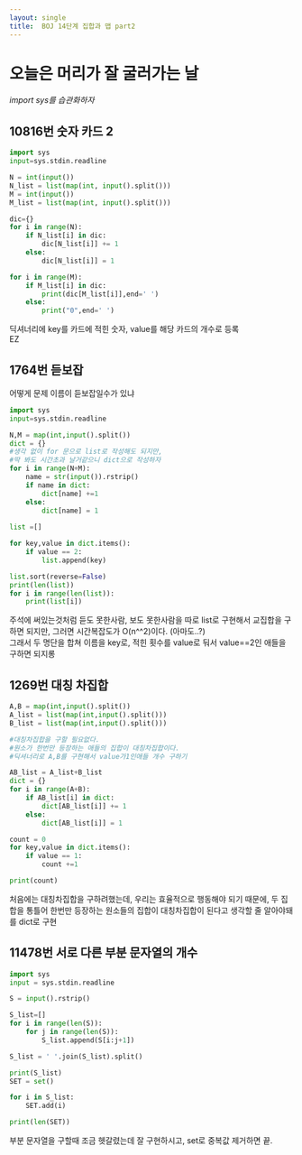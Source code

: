 ```yaml
---
layout: single
title:  BOJ 14단계 집합과 맵 part2
---
```


# 오늘은 머리가 잘 굴러가는 날
_import sys를 습관화하자_

## 10816번 숫자 카드 2
```python
import sys 
input=sys.stdin.readline

N = int(input())
N_list = list(map(int, input().split()))
M = int(input())
M_list = list(map(int, input().split()))

dic={}
for i in range(N):
    if N_list[i] in dic:
        dic[N_list[i]] += 1
    else:
        dic[N_list[i]] = 1

for i in range(M):
    if M_list[i] in dic:
        print(dic[M_list[i]],end=' ')
    else:
        print("0",end=' ')
```
딕셔너리에 key를 카드에 적힌 숫자, value를 해당 카드의 개수로 등록  
EZ  

## 1764번 듣보잡
어떻게 문제 이름이 듣보잡일수가 있냐
```python
import sys 
input=sys.stdin.readline

N,M = map(int,input().split())
dict = {}
#생각 없이 for 문으로 list로 작성해도 되지만,
#딱 봐도 시간초과 날거같으니 dict으로 작성하자
for i in range(N+M):
    name = str(input()).rstrip()
    if name in dict:
        dict[name] +=1
    else:
        dict[name] = 1
    
list =[]

for key,value in dict.items():
    if value == 2:
        list.append(key)

list.sort(reverse=False)
print(len(list))
for i in range(len(list)):
    print(list[i])
```
주석에 써있는것처럼 듣도 못한사람, 보도 못한사람을 따로 list로 구현해서 교집합을 구하면 되지만,
그러면 시간복잡도가 O(n^^2)이다. (아마도..?)  
그래서 두 명단을 합쳐 이름을 key로, 적힌 횟수를 value로 둬서 value==2인 애들을 구하면 되지롱  


## 1269번 대칭 차집합

```python
A,B = map(int,input().split())
A_list = list(map(int,input().split()))
B_list = list(map(int,input().split()))

#대칭차집합을 구할 필요없다.
#원소가 한번만 등장하는 애들의 집합이 대칭차집합이다.
#딕셔너리로 A,B를 구현해서 value가1인애들 개수 구하기

AB_list = A_list+B_list
dict = {}
for i in range(A+B):
    if AB_list[i] in dict:
        dict[AB_list[i]] += 1
    else:
        dict[AB_list[i]] = 1

count = 0
for key,value in dict.items():
    if value == 1:
        count +=1

print(count)
```
처음에는 대칭차집합을 구하려했는데, 우리는 효율적으로 행동해야 되기 때문에, 두 집합을 통틀어 한번만 등장하는 원소들의 집합이
대칭차집합이 된다고 생각할 줄 알아야돼  
를 dict로 구현  


## 11478번 서로 다른 부분 문자열의 개수

```python
import sys
input = sys.stdin.readline

S = input().rstrip()

S_list=[]
for i in range(len(S)):
    for j in range(len(S)):
        S_list.append(S[i:j+1])

S_list = ' '.join(S_list).split()

print(S_list)
SET = set()

for i in S_list:
    SET.add(i)

print(len(SET))
```
부분 문자열을 구할때 조금 헷갈렸는데 잘 구현하시고, set로 중복값 제거하면 끝.  
